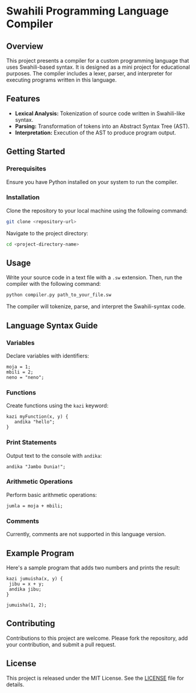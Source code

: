 # Swahili Programming Language Compiler

## Overview
This project presents a compiler for a custom programming language that uses Swahili-based syntax. It is designed as a mini project for educational purposes. The compiler includes a lexer, parser, and interpreter for executing programs written in this language.

## Features

- **Lexical Analysis:** Tokenization of source code written in Swahili-like syntax.
- **Parsing:** Transformation of tokens into an Abstract Syntax Tree (AST).
- **Interpretation:** Execution of the AST to produce program output.

## Getting Started

### Prerequisites
Ensure you have Python installed on your system to run the compiler.

### Installation
Clone the repository to your local machine using the following command:

```bash
git clone <repository-url>
```
Navigate to the project directory:

 ```bash
cd <project-directory-name>
 ```

## Usage

Write your source code in a text file with a `.sw` extension. Then, run the compiler with the following command:

 ```bash
python compiler.py path_to_your_file.sw
 ```

The compiler will tokenize, parse, and interpret the Swahili-syntax code.

## Language Syntax Guide

### Variables
Declare variables with identifiers:

 ```sw
moja = 1;
mbili = 2;
neno = "neno";
 ```

### Functions
Create functions using the `kazi` keyword:

 ```sw
kazi myFunction(x, y) {
    andika "hello";
}
 ```

### Print Statements
Output text to the console with `andika`:

 ```sw
andika "Jambo Dunia!";
 ```

### Arithmetic Operations
Perform basic arithmetic operations:

 ```sw
jumla = moja + mbili;
 ```

### Comments
Currently, comments are not supported in this language version.

## Example Program

Here's a sample program that adds two numbers and prints the result:

 ```sw
kazi jumuisha(x, y) {
  jibu = x + y;
  andika jibu;
}

jumuisha(1, 2);
 ```

## Contributing

Contributions to this project are welcome. Please fork the repository, add your contribution, and submit a pull request.

## License

This project is released under the MIT License. See the [LICENSE](LICENSE.md) file for details.
